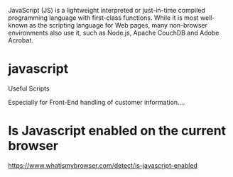JavaScript (JS) is a lightweight interpreted or just-in-time compiled programming language with first-class functions. While it is most well-known as the scripting language for Web pages, many non-browser environments also use it, such as Node.js, Apache CouchDB and Adobe Acrobat.

# javascript
Useful Scripts

Especially for Front-End handling of customer information....

# Is Javascript enabled on the current browser
https://www.whatismybrowser.com/detect/is-javascript-enabled
